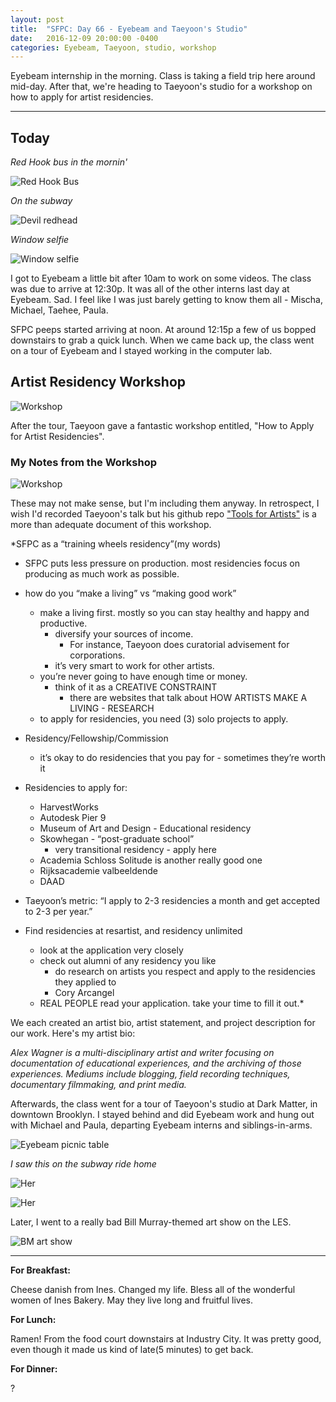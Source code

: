 ```yaml
---
layout: post
title:  "SFPC: Day 66 - Eyebeam and Taeyoon's Studio"
date:   2016-12-09 20:00:00 -0400
categories: Eyebeam, Taeyoon, studio, workshop
---
```


Eyebeam internship in the morning. Class is taking a field trip here around mid-day. After that, we're heading to Taeyoon's studio for a workshop on how to apply for artist residencies.

-----

<h2>Today</h2>

*Red Hook bus in the mornin'*

![Red Hook Bus](/images/IMG_7047.JPG)

*On the subway*

![Devil redhead](/images/IMG_7050.JPG)

*Window selfie*

![Window selfie](/images/IMG_7054.JPG)

I got to Eyebeam a little bit after 10am to work on some videos. The class was due to arrive at 12:30p. It was all of the other interns last day at Eyebeam. Sad. I feel like I was just barely getting to know them all - Mischa, Michael, Taehee, Paula.

SFPC peeps started arriving at noon. At around 12:15p a few of us bopped downstairs to grab a quick lunch. When we came back up, the class went on a tour of Eyebeam and I stayed working in the computer lab.

<h2>Artist Residency Workshop</h2>

![Workshop](/images/IMG_7055.JPG)

After the tour, Taeyoon gave a fantastic workshop entitled, "How to Apply for Artist Residencies".

<h3>My Notes from the Workshop</h3>

![Workshop](/images/IMG_7056.JPG)

These may not make sense, but I'm including them anyway. In retrospect, I wish I'd recorded Taeyoon's talk but his github repo ["Tools for Artists"](https://github.com/tchoi8/ArtistToolKit) is a more than adequate document of this workshop.

*SFPC as a “training wheels residency”(my words)
- SFPC puts less pressure on production. most residencies focus on producing as much work as possible.

* how do you “make a living” vs “making good work”
    - make a living first. mostly so you can stay healthy and happy and productive.
        - diversify your sources of income.
            - For instance, Taeyoon does curatorial advisement for corporations.
        - it’s very smart to work for other artists.
    - you’re never going to have enough time or money.
        - think of it as a CREATIVE CONSTRAINT
            - there are websites that talk about HOW ARTISTS MAKE A LIVING - RESEARCH
    - to apply for residencies, you need (3) solo projects to apply.

* Residency/Fellowship/Commission
    * it’s okay to do residencies that you pay for - sometimes they’re worth it

* Residencies to apply for:
    * HarvestWorks
    * Autodesk Pier 9
    * Museum of Art and Design - Educational residency
    * Skowhegan - “post-graduate school”
        * very transitional residency - apply here
    * Academia Schloss Solitude is another really good one
    * Rijksacademie valbeeldende
    * DAAD

* Taeyoon’s metric: “I apply to 2-3 residencies a month and get accepted to 2-3 per year.”

* Find residencies at resartist, and residency unlimited
    * look at the application very closely
    * check out alumni of any residency you like
        * do research on artists you respect and apply to the residencies they applied to
        * Cory Arcangel
    * REAL PEOPLE read your application. take your time to fill it out.*

We each created an artist bio, artist statement, and project description for our work. Here's my artist bio:

  *Alex Wagner is a multi-disciplinary artist and writer focusing on documentation of educational experiences, and the archiving of those experiences. Mediums include blogging, field recording techniques, documentary filmmaking, and print media.*

Afterwards, the class went for a tour of Taeyoon's studio at Dark Matter, in downtown Brooklyn. I stayed behind and did Eyebeam work and hung out with Michael and Paula, departing Eyebeam interns and siblings-in-arms.

![Eyebeam picnic table](/images/IMG_7058.JPG)

*I saw this on the subway ride home*

![Her](/images/IMG_7059.JPG)

![Her](/images/IMG_7060.JPG)

Later, I went to a really bad Bill Murray-themed art show on the LES.

![BM art show](/images/IMG_7070.JPG)

-----

**For Breakfast:**

Cheese danish from Ines. Changed my life. Bless all of the wonderful women of Ines Bakery. May they live long and fruitful lives.

**For Lunch:**

Ramen! From the food court downstairs at Industry City. It was pretty good, even though it made us kind of late(5 minutes) to get back.

**For Dinner:**

?
